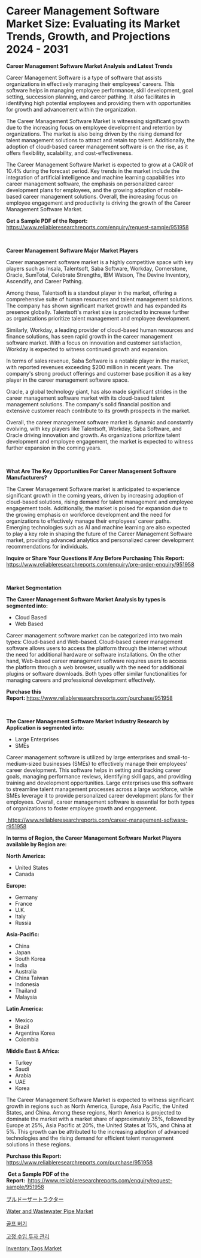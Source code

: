 <p><h1>Career Management Software Market Size: Evaluating its Market Trends, Growth, and Projections 2024 - 2031</h1></p><p><strong>Career Management Software Market Analysis and Latest Trends</strong></p>
<p><p>Career Management Software is a type of software that assists organizations in effectively managing their employees' careers. This software helps in managing employee performance, skill development, goal setting, succession planning, and career pathing. It also facilitates in identifying high potential employees and providing them with opportunities for growth and advancement within the organization.</p><p>The Career Management Software Market is witnessing significant growth due to the increasing focus on employee development and retention by organizations. The market is also being driven by the rising demand for talent management solutions to attract and retain top talent. Additionally, the adoption of cloud-based career management software is on the rise, as it offers flexibility, scalability, and cost-effectiveness.</p><p>The Career Management Software Market is expected to grow at a CAGR of 10.4% during the forecast period. Key trends in the market include the integration of artificial intelligence and machine learning capabilities into career management software, the emphasis on personalized career development plans for employees, and the growing adoption of mobile-based career management solutions. Overall, the increasing focus on employee engagement and productivity is driving the growth of the Career Management Software Market.</p></p>
<p><strong>Get a Sample PDF of the Report:&nbsp;</strong> <a href="https://www.reliableresearchreports.com/enquiry/request-sample/951958">https://www.reliableresearchreports.com/enquiry/request-sample/951958</a></p>
<p>&nbsp;</p>
<p><strong>Career Management Software Major Market Players</strong></p>
<p><p>Career management software market is a highly competitive space with key players such as Insala, Talentsoft, Saba Software, Workday, Cornerstone, Oracle, SumTotal, Celebrate Strengths, IBM Watson, The Devine Inventory, Ascendify, and Career Pathing.</p><p>Among these, Talentsoft is a standout player in the market, offering a comprehensive suite of human resources and talent management solutions. The company has shown significant market growth and has expanded its presence globally. Talentsoft's market size is projected to increase further as organizations prioritize talent management and employee development.</p><p>Similarly, Workday, a leading provider of cloud-based human resources and finance solutions, has seen rapid growth in the career management software market. With a focus on innovation and customer satisfaction, Workday is expected to witness continued growth and expansion.</p><p>In terms of sales revenue, Saba Software is a notable player in the market, with reported revenues exceeding $200 million in recent years. The company's strong product offerings and customer base position it as a key player in the career management software space.</p><p>Oracle, a global technology giant, has also made significant strides in the career management software market with its cloud-based talent management solutions. The company's solid financial position and extensive customer reach contribute to its growth prospects in the market.</p><p>Overall, the career management software market is dynamic and constantly evolving, with key players like Talentsoft, Workday, Saba Software, and Oracle driving innovation and growth. As organizations prioritize talent development and employee engagement, the market is expected to witness further expansion in the coming years.</p></p>
<p>&nbsp;</p>
<p><strong>What Are The Key Opportunities For Career Management Software Manufacturers?</strong></p>
<p><p>The Career Management Software market is anticipated to experience significant growth in the coming years, driven by increasing adoption of cloud-based solutions, rising demand for talent management and employee engagement tools. Additionally, the market is poised for expansion due to the growing emphasis on workforce development and the need for organizations to effectively manage their employees’ career paths. Emerging technologies such as AI and machine learning are also expected to play a key role in shaping the future of the Career Management Software market, providing advanced analytics and personalized career development recommendations for individuals.</p></p>
<p><strong>Inquire or Share Your Questions If Any Before Purchasing This Report:</strong> <a href="https://www.reliableresearchreports.com/enquiry/pre-order-enquiry/951958">https://www.reliableresearchreports.com/enquiry/pre-order-enquiry/951958</a></p>
<p>&nbsp;</p>
<p><strong>Market Segmentation</strong></p>
<p><strong>The Career Management Software Market Analysis by types is segmented into:</strong></p>
<p><ul><li>Cloud Based</li><li>Web Based</li></ul></p>
<p><p>Career management software market can be categorized into two main types: Cloud-based and Web-based. Cloud-based career management software allows users to access the platform through the internet without the need for additional hardware or software installations. On the other hand, Web-based career management software requires users to access the platform through a web browser, usually with the need for additional plugins or software downloads. Both types offer similar functionalities for managing careers and professional development effectively.</p></p>
<p><strong>Purchase this Report:&nbsp;</strong><a href="https://www.reliableresearchreports.com/purchase/951958">https://www.reliableresearchreports.com/purchase/951958</a></p>
<p>&nbsp;</p>
<p><strong>The Career Management Software Market Industry Research by Application is segmented into:</strong></p>
<p><ul><li>Large Enterprises</li><li>SMEs</li></ul></p>
<p><p>Career management software is utilized by large enterprises and small-to-medium-sized businesses (SMEs) to effectively manage their employees' career development. This software helps in setting and tracking career goals, managing performance reviews, identifying skill gaps, and providing training and development opportunities. Large enterprises use this software to streamline talent management processes across a large workforce, while SMEs leverage it to provide personalized career development plans for their employees. Overall, career management software is essential for both types of organizations to foster employee growth and engagement.</p></p>
<p><a href="https://www.reliableresearchreports.com/career-management-software-r951958">&nbsp;https://www.reliableresearchreports.com/career-management-software-r951958</a></p>
<p><strong>In terms of Region, the Career Management Software Market Players available by Region are:</strong></p>
<p>
    <p> <strong> North America: </strong>
        <ul>
            <li>United States</li>
            <li>Canada</li>
        </ul>
        </p> 
    <p> <strong> Europe: </strong>
        <ul>
            <li>Germany</li>
            <li>France</li>
            <li>U.K.</li>
            <li>Italy</li>
            <li>Russia</li>
        </ul>
        </p> 
    <p> <strong> Asia-Pacific: </strong>
        <ul>
            <li>China</li>
            <li>Japan</li>
            <li>South Korea</li>
            <li>India</li>
            <li>Australia</li>
            <li>China Taiwan</li>
            <li>Indonesia</li>
            <li>Thailand</li>
            <li>Malaysia</li>
        </ul>
        </p> 
    <p> <strong> Latin America: </strong>
        <ul>
            <li>Mexico</li>
            <li>Brazil</li>
            <li>Argentina Korea</li>
            <li>Colombia</li>
        </ul>
        </p> 
    <p> <strong> Middle East & Africa: </strong>
        <ul>
            <li>Turkey</li>
            <li>Saudi</li>
            <li>Arabia</li>
            <li>UAE</li>
            <li>Korea</li>
        </ul>
    </p>
    </p>
<p><p>The Career Management Software Market is expected to witness significant growth in regions such as North America, Europe, Asia Pacific, the United States, and China. Among these regions, North America is projected to dominate the market with a market share of approximately 35%, followed by Europe at 25%, Asia Pacific at 20%, the United States at 15%, and China at 5%. This growth can be attributed to the increasing adoption of advanced technologies and the rising demand for efficient talent management solutions in these regions.</p></p>
<p><strong>Purchase this Report: </strong><a href="https://www.reliableresearchreports.com/purchase/951958">https://www.reliableresearchreports.com/purchase/951958</a></p>
<p>&nbsp;<strong>Get a Sample PDF of the Report:&nbsp;&nbsp;</strong><a href="https://www.reliableresearchreports.com/enquiry/request-sample/951958">https://www.reliableresearchreports.com/enquiry/request-sample/951958</a></p>
<p><strong></strong></p>
<p><p><a href="https://medium.com/@trevawiszk20231/%E3%83%96%E3%83%AB%E3%83%89%E3%83%BC%E3%82%B6%E3%83%BC%E3%83%88%E3%83%A9%E3%82%AF%E3%82%BF%E3%83%BC%E3%83%9E%E3%83%BC%E3%82%B1%E3%83%83%E3%83%88-2031%E5%B9%B4%E3%81%BE%E3%81%A7%E3%81%AE%E3%83%88%E3%83%AC%E3%83%B3%E3%83%89-%E4%BA%88%E6%B8%AC-%E7%AB%B6%E4%BA%89%E5%88%86%E6%9E%90-2c173517aede">ブルドーザートラクター</a></p><p><a href="https://www.linkedin.com/pulse/water-wastewater-pipe-market-size-furnishes-valuable-information-5tu0f?trackingId=ieYDUFyyOEyqnZI1pJwdWw%3D%3D">Water and Wastewater Pipe Market</a></p><p><a href="https://medium.com/@cheddar67856/%EA%B3%A8%ED%94%84-%EC%B9%B4%ED%8A%B8-%EC%8B%9C%EC%9E%A5%EC%9D%80-%EC%8B%9C%EC%9E%A5-%EC%A0%90%EC%9C%A0%EC%9C%A8-%EC%8B%9C%EC%9E%A5-%ED%8A%B8%EB%A0%8C%EB%93%9C-%EB%B0%8F-%EC%8B%9C%EC%9E%A5-%EC%84%B1%EC%9E%A5%EC%97%90-%EB%8C%80%ED%95%9C-%EC%A0%95%EB%B3%B4%EB%A5%BC-%EC%A0%9C%EA%B3%B5%ED%95%A9%EB%8B%88%EB%8B%A4-b37b22e5bb52">골프 버기</a></p><p><a href="https://medium.com/@leonidasalazar756/%EA%B3%A0%EC%A0%95-%EC%86%8C%EB%93%9D-%ED%88%AC%EC%9E%90-%EA%B4%80%EB%A6%AC-%EC%8B%9C%EC%9E%A5-%ED%86%B5%EC%B0%B0-%EC%8B%9C%EC%9E%A5-%EB%8F%99%ED%96%A5-%EC%84%B1%EC%9E%A5-%EC%98%88%EC%83%81-2024%EB%85%84%EB%B6%80%ED%84%B0-2031%EB%85%84%EA%B9%8C%EC%A7%80-155d898f20b0">고정 수입 투자 관리</a></p><p><a href="https://www.linkedin.com/pulse/inventory-tags-market-comprehensive-report-its-share-amp-vzw5f?trackingId=06ZVWNmgxW3RJWOYkGt06A%3D%3D">Inventory Tags Market</a></p></p>